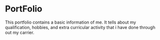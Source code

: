 # PortFolio
This portfolio contains a basic information of me. It  tells about my qualification, hobbies, and extra curricular activity that i have done through out my carrier. 
